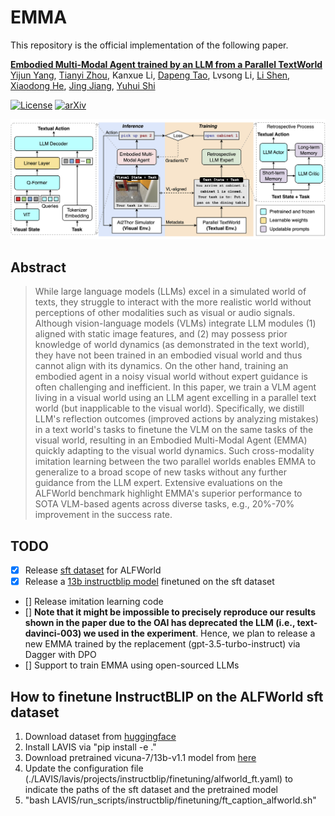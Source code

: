 # EMMA

This repository is the official implementation of the following paper.

**[Embodied Multi-Modal Agent trained by an LLM from a Parallel TextWorld](https://arxiv.org/abs/2311.16714)**
<br/>
[Yijun Yang](https://scholar.google.com/citations?user=X0quXnsAAAAJ&hl=en), [Tianyi Zhou](https://tianyizhou.github.io/), Kanxue Li, [Dapeng Tao](https://scholar.google.com/citations?user=AQzS40gAAAAJ&hl=en), Lvsong Li, [Li Shen](https://sites.google.com/site/mathshenli/home), [Xiaodong He](https://scholar.google.com/citations?user=W5WbqgoAAAAJ&hl=en), [Jing Jiang](https://profiles.uts.edu.au/Jing.Jiang), [Yuhui Shi](https://scholar.google.com/citations?user=xSvAHWgAAAAJ&hl=en)
<br/>

[![License](https://img.shields.io/badge/License-MIT-blue)](https://opensource.org/license/mit/) [![arXiv](https://img.shields.io/badge/arXiv-2311.16714-b31b1b)](https://arxiv.org/abs/2311.16714)


![](assets/agent_architecture.png)


## Abstract
> While large language models (LLMs) excel in a simulated world of texts, they struggle to interact with the more realistic world without perceptions of other modalities such as visual or audio signals. Although vision-language models (VLMs) integrate LLM modules (1) aligned with static image features, and (2) may possess prior knowledge of world dynamics (as demonstrated in the text world), they have not been trained in an embodied visual world and thus cannot align with its dynamics. On the other hand, training an embodied agent in a noisy visual world without expert guidance is often challenging and inefficient. In this paper, we train a VLM agent living in a visual world using an LLM agent excelling in a parallel text world (but inapplicable to the visual world). Specifically, we distill LLM's reflection outcomes (improved actions by analyzing mistakes) in a text world's tasks to finetune the VLM on the same tasks of the visual world, resulting in an Embodied Multi-Modal Agent (EMMA) quickly adapting to the visual world dynamics. Such cross-modality imitation learning between the two parallel worlds enables EMMA to generalize to a broad scope of new tasks without any further guidance from the LLM expert. Extensive evaluations on the ALFWorld benchmark highlight EMMA's superior performance to SOTA VLM-based agents across diverse tasks, e.g., 20%-70% improvement in the success rate.


## TODO
- [x] Release [sft dataset](https://huggingface.co/datasets/yijunyang/alfworld-sft-dataset) for ALFWorld
- [x] Release a [13b instructblip model](https://huggingface.co/yijunyang/instructblip-sft-alfworld) finetuned on the sft dataset
- [] Release imitation learning code
- [] **Note that it might be impossible to precisely reproduce our results shown in the paper due to the OAI has deprecated the LLM (i.e., text-davinci-003) we used in the experiment**. Hence, we plan to release a new EMMA trained by the replacement (gpt-3.5-turbo-instruct) via Dagger with DPO
- [] Support to train EMMA using open-sourced LLMs

## How to finetune InstructBLIP on the ALFWorld sft dataset
1. Download dataset from [huggingface](https://huggingface.co/datasets/yijunyang/alfworld-sft-dataset)
2. Install LAVIS via "pip install -e ."
3. Download pretrained vicuna-7/13b-v1.1 model from [here](https://github.com/lm-sys/FastChat/blob/main/docs/vicuna_weights_version.md)
4. Update the configuration file (./LAVIS/lavis/projects/instructblip/finetuning/alfworld_ft.yaml) to indicate the paths of the sft dataset and the pretrained model
5. "bash LAVIS/run_scripts/instructblip/finetuning/ft_caption_alfworld.sh"

